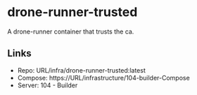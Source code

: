 # drone-runner-trusted
A drone-runner container that trusts the ca.

## Links
- Repo:    URL/infra/drone-runner-trusted:latest
- Compose: https://URL/infrastructure/104-builder-Compose
- Server:  104 - Builder
